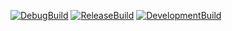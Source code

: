 [![DebugBuild](https://github.com/IreiKengo/CG2/actions/workflows/DebugBuild.yml/badge.svg)](https://github.com/IreiKengo/CG2/actions/workflows/DebugBuild.yml)
[![ReleaseBuild](https://github.com/IreiKengo/CG2/actions/workflows/ReleaseBuild.yml/badge.svg)](https://github.com/IreiKengo/CG2/actions/workflows/ReleaseBuild.yml)
[![DevelopmentBuild](https://github.com/IreiKengo/CG2/actions/workflows/DevelopmentBuild.yml/badge.svg)](https://github.com/IreiKengo/CG2/actions/workflows/DevelopmentBuild.yml)
